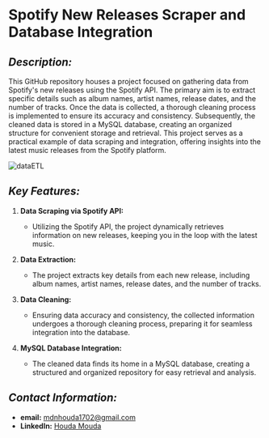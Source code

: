 # Spotify New Releases Scraper and Database Integration

## *Description:*

This GitHub repository houses a project focused on gathering data from Spotify's new releases using the Spotify API. The primary aim is to extract specific details such as album names, artist names, release dates, and the number of tracks. Once the data is collected, a thorough cleaning process is implemented to ensure its accuracy and consistency. Subsequently, the cleaned data is stored in a MySQL database, creating an organized structure for convenient storage and retrieval. This project serves as a practical example of data scraping and integration, offering insights into the latest music releases from the Spotify platform. 

![dataETL](https://github.com/houda-moudni/Spotify-NewReleases-ETL-/blob/main/Spotify-ETL/Yellow%20and%20Orange%20Monthly%20Sales%20Data%20Graph.png)

## *Key Features:*

1. **Data Scraping via Spotify API:**
   - Utilizing the Spotify API, the project dynamically retrieves information on new releases, keeping you in the loop with the latest music.

2. **Data Extraction:**
   - The project extracts key details from each new release, including album names, artist names, release dates, and the number of tracks.

3. **Data Cleaning:**
   - Ensuring data accuracy and consistency, the collected information undergoes a thorough cleaning process, preparing it for seamless integration into the database.

4. **MySQL Database Integration:**
   - The cleaned data finds its home in a MySQL database, creating a structured and organized repository for easy retrieval and analysis.

## *Contact Information:*
- **email:** mdnhouda1702@gmail.com
- **LinkedIn:** [Houda Mouda](https://www.linkedin.com/in/houda-moudni-525708257/) 

